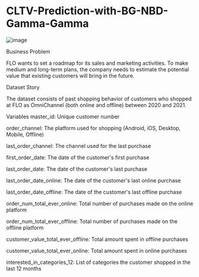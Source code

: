 # CLTV-Prediction-with-BG-NBD-Gamma-Gamma

![image](https://github.com/user-attachments/assets/b4c2a5e1-a9b2-491a-aec8-8aae94840553)


Business Problem

FLO wants to set a roadmap for its sales and marketing activities. To make medium and long-term plans, the company needs to estimate the potential value that existing customers will bring in the future.

Dataset Story

The dataset consists of past shopping behavior of customers who shopped at FLO as OmniChannel (both online and offline) between 2020 and 2021.

Variables
master_id: Unique customer number

order_channel: The platform used for shopping (Android, iOS, Desktop, Mobile, Offline)

last_order_channel: The channel used for the last purchase

first_order_date: The date of the customer's first purchase

last_order_date: The date of the customer's last purchase

last_order_date_online: The date of the customer's last online purchase

last_order_date_offline: The date of the customer's last offline purchase

order_num_total_ever_online: Total number of purchases made on the online platform

order_num_total_ever_offline: Total number of purchases made on the offline platform

customer_value_total_ever_offline: Total amount spent in offline purchases

customer_value_total_ever_online: Total amount spent in online purchases

interested_in_categories_12: List of categories the customer shopped in the last 12 months
